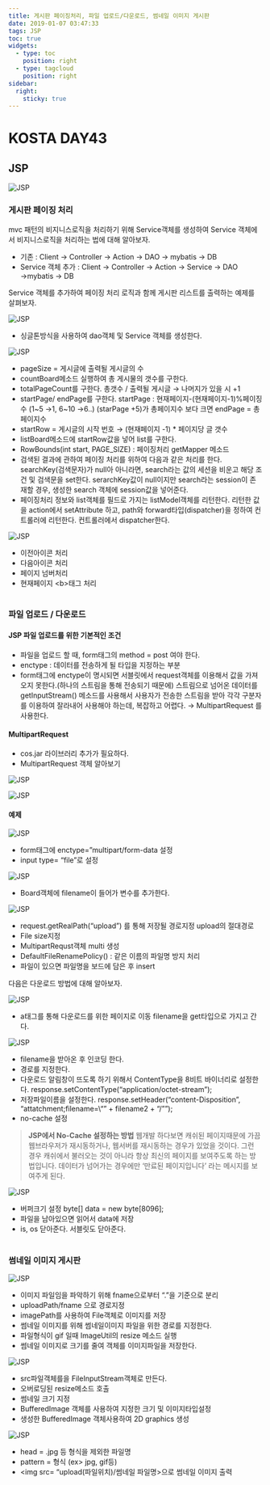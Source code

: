 ```yaml
---
title: 게시판 페이징처리, 파일 업로드/다운로드, 썸네일 이미지 게시판
date: 2019-01-07 03:47:33
tags: JSP
toc: true
widgets:
  - type: toc
    position: right
  - type: tagcloud
    position: right
sidebar:
  right:
    sticky: true
---
```


# KOSTA DAY43
## JSP
![JSP](/images/JSP_logo.png)
<!-- more -->
### 게시판 페이징 처리
mvc 패턴의 비지니스로직을 처리하기 위해 Service객체를 생성하여 Service 객체에서 비지니스로직을 처리하는 법에 대해 알아보자.

- 기존 : Client → Controller → Action → DAO → mybatis → DB
- Service 객체 추가 : Client → Controller → Action → Service → DAO →mybatis → DB

Service 객체를 추가하여 페이징 처리 로직과 함께 게시판 리스트를 출력하는 예제를 살펴보자.

![JSP](/images/jsp/JSP05-01.png)
- 싱글톤방식을 사용하여 dao객체 및 Service 객체를 생성한다.

![JSP](/images/jsp/JSP05-02.png)
- pageSize = 게시글에 출력될 게시글의 수
- countBoard메소드 실행하여 총 게시물의 갯수를 구한다.
- totalPageCount를 구한다. 
총갯수 / 출력될 게시글 → 나머지가 있을 시 +1
- startPage/ endPage를 구한다.
startPage : 현재페이지-(현재페이지-1)%페이징수 (1~5 →1, 6~10 →6..)
(starPage +5)가 총페이지수 보다 크면 endPage = 총페이지수
- startRow = 게시글의 시작 번호
→ (현재페이지 -1) * 페이지당 글 갯수
- listBoard메소드에 startRow값을 넣어 list를 구한다.
- RowBounds(int start, PAGE_SIZE) : 페이징처리 getMapper 메소드
- 검색된 결과에 관하여 페이징 처리를 위하여 다음과 같은 처리를 한다.
searchKey(검색문자)가 null아 아니라면, search라는 값의 세션을 비운고 해당 조건 및 검색문을 set한다.
serarchKey값이 null이지만 search라는 session이 존재할 경우, 생성한 search 객체에 session값을 넣어준다.
- 페이징처리 정보와 list객체를 필드로 가지는 listModel객체를 리턴한다.
리턴한 값을 action에서 setAttribute 하고, path와 forward타입(dispatcher)을 정하여 컨트롤러에 리턴한다.
컨트롤러에서 dispatcher한다.

![JSP](/images/jsp/JSP05-03.png)
- 이전아이콘 처리
- 다음아이콘 처리
- 페이지 넘버처리
- 현재페이지 <b\>태그 처리
<br><br>

### 파일 업로드 / 다운로드
#### JSP 파일 업로드를 위한 기본적인 조건
- 파일을 업로드 할 때, form태그의 method = post 여야 한다.
- enctype : 데이터를 전송하게 될 타입을 지정하는 부분
- form태그에 enctype이 명시되면 서블릿에서 request객체를 이용해서 값을 가져오지 못한다.(하나의 스트림을 통해 전송되기 때문에)
스트림으로 넘어온 데이터를 getInputStream() 메소드를 사용해서 사용자가 전송한 스트림을 받아 각각 구분자를 이용하여 잘라내어 사용해야 하는데, 복잡하고 어렵다.
→ MultipartRequest 를 사용한다.

#### MultipartRequest
- cos.jar 라이브러리 추가가 필요하다.
- MultipartRequest 객체 알아보기

![JSP](/images/jsp/JSP05-04.png)

![JSP](/images/jsp/JSP05-05.png)

#### 예제

![JSP](/images/jsp/JSP05-06.png)
- form태그에 enctype=”multipart/form-data 설정
- input type= “file”로 설정

![JSP](/images/jsp/JSP05-07.png)
- Board객체에 filename이 들어가 변수를 추가한다.

![JSP](/images/jsp/JSP05-08.png)
- request.getRealPath(“upload”) 를 통해 저장될 경로지정
upload의 절대경로
- File size지정
- MultipartRequst객체 multi 생성
- DefaultFileRenamePolicy() : 같은 이름의 파일명 방지 처리
- 파일이 있으면 파일명을 보드에 담은 후 insert

다음은 다운로드 방법에 대해 알아보자.

![JSP](/images/jsp/JSP05-09.png)
- a태그를 통해 다운로드를 위한 페이지로 이동 filename을 get타입으로 가지고 간다.

![JSP](/images/jsp/JSP05-10.png)
- filename을 받아온 후 인코딩 한다.
- 경로를 지정한다.
- 다운로드 알림창이 뜨도록 하기 위해서 ContentType을 8비트 바이너리로 설정한다.
response.setContentType(“application/octet-stream”);
- 저장파일이름을 설정한다.
response.setHeader(“content-Disposition”, “attatchment;filename=\“” + filename2 + “/””);
- no-cache 설정

> **JSP에서 No-Cache 설정하는 방법**
웹개발 하다보면 캐쉬된 페이지때문에 가끔 웹브라우저가 재시동하거나, 웹서버를 재시동하는 경우가 있었을 것이다. 그런 경우 캐쉬에서 불러오는 것이 아니라 항상 최신의 페이지를 보여주도록 하는 방법입니다. 데이터가 넘어가는 경우에만 ‘만료된 페이지입니다’ 라는 메시지를 보여주게 된다.

![JSP](/images/jsp/JSP05-11.png)
- 버퍼크기 설정
byte[] data = new byte[8096\];
- 파일을 남아있으면 읽어서 data에 저장
- is, os 닫아준다. 서블릿도 닫아준다.
<br><br>

### 썸네일 이미지 게시판

![JSP](/images/jsp/JSP05-12.png)
- 이미지 파일임을 파악하기 위해 fname으로부터 “.”을 기준으로 분리
- uploadPath/fname 으로 경로지정
- imagePath를 사용하여 File객체로 이미지를 저장
- 썸네일 이미지를 위해 썸네일이미지 파일을 위한 경로를 지정한다.
- 파일형식이 gif 일때 ImageUtil의 resize 메소드 실행
- 썸네일 이미지로 크기를 줄여 객체를 이미지파일을 저장한다.

![JSP](/images/jsp/JSP05-13.png)
- src파일객체를을 FileInputStream객체로 만든다.
- 오버로딩된 resize메소드 호출
- 썸네일 크기 지정
- BufferedImage 객체를 사용하여 지정한 크기 및 이미지타입설정
- 생성한 BufferedImage 객체사용하여 2D graphics 생성

![JSP](/images/jsp/JSP05-14.png)
- head = .jpg 등 형식을 제외한 파일명
- pattern = 형식 (ex> jpg, gif등)
- <img src= “upload(파일위치)/썸네일 파일명\>으로 썸네일 이미지 출력
<br><br>